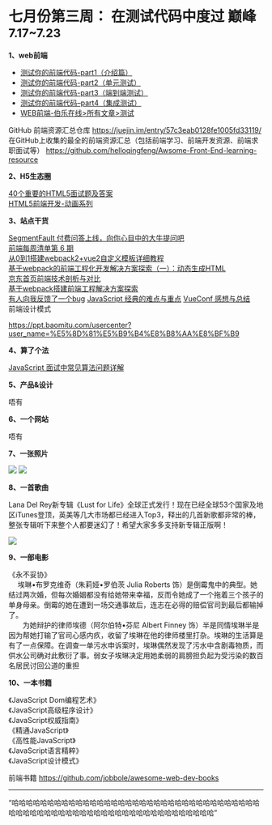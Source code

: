 # 七月份第三周： 在测试代码中度过 巅峰 <small>7.17~7.23</small>

__1、web前端__    
    
- [测试你的前端代码-part1（介绍篇）](https://segmentfault.com/a/1190000008812275)   
- [测试你的前端代码-part2（单元测试）](https://segmentfault.com/a/1190000008823413)  
- [测试你的前端代码-part3（端到端测试）](https://segmentfault.com/a/1190000008915567)  
- [测试你的前端代码–part4（集成测试）](http://web.jobbole.com/91423/)  
- [WEB前端-伯乐在线>所有文章>测试](http://web.jobbole.com/tag/%E6%B5%8B%E8%AF%95/)   

GitHub 前端资源汇总仓库 https://juejin.im/entry/57c3eab0128fe1005fd33119/  
在GitHub上收集的最全的前端资源汇总（包括前端学习、前端开发资源、前端求职面试等） https://github.com/helloqingfeng/Awsome-Front-End-learning-resource

__2、H5生态圈__      

[40个重要的HTML5面试题及答案](http://blog.jobbole.com/78346/)  
[HTML5前端开发-动画系列](https://zhuanlan.zhihu.com/html5tech)  

__3、站点干货__    

[SegmentFault 付费问答上线，向你心目中的大牛提问吧](https://segmentfault.com/a/1190000010048983)  
[前端每周清单第 6 期](https://segmentfault.com/a/1190000009775528)  
[从0到1搭建webpack2+vue2自定义模板详细教程](https://segmentfault.com/a/1190000009454172)  
[基于webpack的前端工程化开发解决方案探索（一）：动态生成HTML](http://www.cnblogs.com/souvenir/p/5015418.html)  
[京东首页前端技术剖析与对比](http://www.barretlee.com/blog/2015/09/09/jd-architecture-analysis/)  
[基于webpack搭建前端工程解决方案探索](http://www.infoq.com/cn/articles/frontend-engineering-webpack)  
[有人向我反馈了一个bug](http://www.techug.com/post/when_someone_gives_you_a_bug.html)
[JavaScript 经典的难点与重点](https://juejin.im/entry/588037d38d6d810058af5d01)
[VueConf 感想与总结](http://www.jianshu.com/p/79dfb0bebb3a)  
前端设计模式  

https://ppt.baomitu.com/usercenter?user_name=%E5%8D%81%E5%B9%B4%E8%B8%AA%E8%BF%B9

__4、算了个法__     

[JavaScript 面试中常见算法问题详解](https://zhuanlan.zhihu.com/p/25308541)  

__5、产品&设计__        

唔有

__6、一个网站__

唔有

__7、一张照片__   

![](https://github.com/bluezhan/weeky/raw/master/docs/img/73-71.jpg) 
![](https://github.com/bluezhan/weeky/raw/master/docs/img/73-72.jpg) 

__8、一首歌曲__  

Lana Del Rey新专辑《Lust for Life》全球正式发行！现在已经全球53个国家及地区iTunes登顶，英美等几大市场都已经进入Top3，释出的几首新歌都非常的棒，整张专辑听下来整个人都要迷幻了！希望大家多多支持新专辑正版啊！

![](https://github.com/bluezhan/weeky/raw/master/docs/img/73-12.png) 

__9、一部电影__   

《永不妥协》   
　 埃琳•布罗克维奇（朱莉娅•罗伯茨 Julia Roberts 饰）是倒霉鬼中的典型。她结过两次婚，但每次婚姻都没有给她带来幸福，反而令她成了一个拖着三个孩子的单身母亲。倒霉的她在遭到一场交通事故后，连志在必得的赔偿官司到最后都输掉了。   
　　为她辩护的律师埃德（阿尔伯特•芬尼 Albert Finney 饰）半是同情埃琳半是因为帮她打输了官司心感内疚，收留了埃琳在他的律师楼里打杂。埃琳的生活算是有了一点保障。在调查一单污水申诉案时，埃琳偶然发现了污水中含剧毒物质，而供水公司确对此敷衍了事。弱女子埃琳决定用她柔弱的肩膀担负起为受污染的数百名居民讨回公道的重担

__10、一本书籍__ 

《JavaScript Dom编程艺术》  
《JavaScript高级程序设计》  
《JavaScript权威指南》  
《精通JavaScript》  
《高性能JavaScript》   
《JavaScript语言精粹》   
《JavaScript设计模式》  

 前端书籍 https://github.com/jobbole/awesome-web-dev-books

-------------------

“哈哈哈哈哈哈哈哈哈哈哈哈哈哈哈哈哈哈哈哈哈哈哈哈哈哈哈哈哈哈哈哈哈哈哈哈哈哈哈哈哈哈哈哈哈哈哈哈哈哈哈哈哈哈哈哈哈哈哈哈哈哈哈哈”












